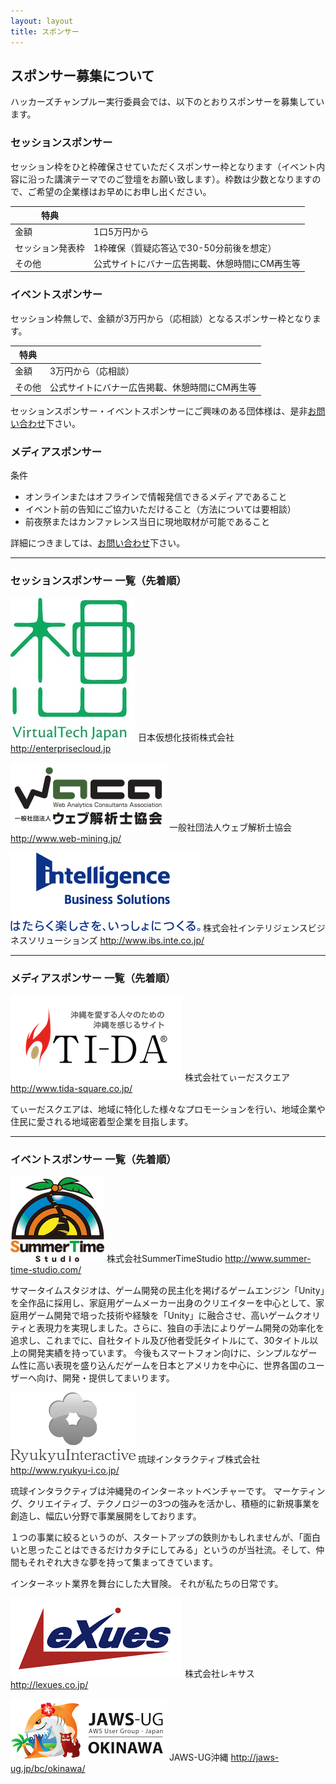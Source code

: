 ```yaml
---
layout: layout
title: スポンサー
---
```



スポンサー募集について
--------------------------------------------------------------------------------

ハッカーズチャンプルー実行委員会では、以下のとおりスポンサーを募集しています。

### セッションスポンサー

セッション枠をひと枠確保させていただくスポンサー枠となります（イベント内容に沿った講演テーマでのご登壇をお願い致します）。枠数は少数となりますので、ご希望の企業様はお早めにお申し出ください。

特典             |                            |
---------------- | -------------------------- |
金額             | 1口5万円から           |
セッション発表枠 | 1枠確保（質疑応答込で30-50分前後を想定）           |
その他           | 公式サイトにバナー広告掲載、休憩時間にCM再生等 |


### イベントスポンサー

セッション枠無しで、金額が3万円から（応相談）となるスポンサー枠となります。

特典             |                            |
---------------- | -------------------------- |
金額             | 3万円から（応相談）        |
その他           | 公式サイトにバナー広告掲載、休憩時間にCM再生等 |


セッションスポンサー・イベントスポンサーにご興味のある団体様は、是非[お問い合わせ](https://docs.google.com/forms/d/1MGJ4bVv8hpyXeLjvcGzZDpl838ZGHPA_plLqX_BJSbA/viewform)下さい。


### メディアスポンサー

条件

* オンラインまたはオフラインで情報発信できるメディアであること
* イベント前の告知にご協力いただけること（方法については要相談）
* 前夜祭またはカンファレンス当日に現地取材が可能であること

詳細につきましては、[お問い合わせ](https://docs.google.com/forms/d/1MGJ4bVv8hpyXeLjvcGzZDpl838ZGHPA_plLqX_BJSbA/viewform)下さい。

-----

### セッションスポンサー 一覧（先着順）

![](/img/sou_logo.jpg) 日本仮想化技術株式会社 http://enterprisecloud.jp

![](/img/waca-logo.png) 一般社団法人ウェブ解析士協会 http://www.web-mining.jp/

![](/img/logo_ibs.png) 株式会社インテリジェンスビジネスソリューションズ http://www.ibs.inte.co.jp/


-----

### メディアスポンサー 一覧（先着順）

![](/img/logo_TI-DA.png) 株式会社てぃーだスクエア http://www.tida-square.co.jp/

てぃーだスクエアは、地域に特化した様々なプロモーションを行い、地域企業や住民に愛される地域密着型企業を目指します。

-----

### イベントスポンサー 一覧（先着順）

![](img/logo_SummerTimeStudio.png) 株式会社SummerTimeStudio http://www.summer-time-studio.com/

サマータイムスタジオは、ゲーム開発の民主化を掲げるゲームエンジン「Unity」を全作品に採用し、家庭用ゲームメーカー出身のクリエイターを中心として、家庭用ゲーム開発で培った技術や経験を「Unity」に融合させ、高いゲームクオリティと表現力を実現しました。さらに、独自の手法によりゲーム開発の効率化を追求し、これまでに、自社タイトル及び他者受託タイトルにて、30タイトル以上の開発実績を持っています。
今後もスマートフォン向けに、シンプルなゲーム性に高い表現を盛り込んだゲームを日本とアメリカを中心に、世界各国のユーザーへ向け、開発・提供してまいります。


![](img/logo_ryukyuInteractive.png) 琉球インタラクティブ株式会社 http://www.ryukyu-i.co.jp/


琉球インタラクティブは沖縄発のインターネットベンチャーです。
マーケティング、クリエイティブ、テクノロジーの3つの強みを活かし、積極的に新規事業を創造し、幅広い分野で事業展開をしております。

１つの事業に絞るというのが、スタートアップの鉄則かもしれませんが、「面白いと思ったことはできるだけカタチにしてみる」というのが当社流。そして、仲間もそれぞれ大きな夢を持って集まってきています。

インターネット業界を舞台にした大冒険。
それが私たちの日常です。


![](/img/Lexues.png) 株式会社レキサス http://lexues.co.jp/

![](/img/jaws-ug_okinawa2_250x99.png) JAWS-UG沖縄 http://jaws-ug.jp/bc/okinawa/
